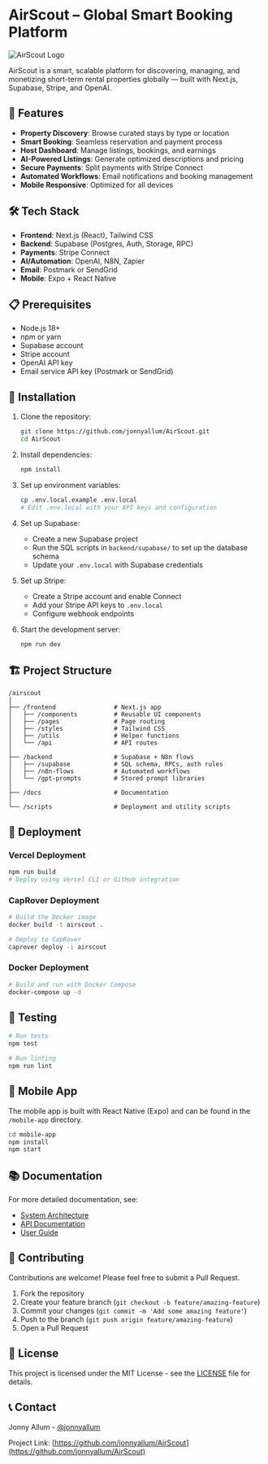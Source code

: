 # AirScout – Global Smart Booking Platform

![AirScout Logo](https://via.placeholder.com/200x60?text=AirScout)

AirScout is a smart, scalable platform for discovering, managing, and monetizing short-term rental properties globally — built with Next.js, Supabase, Stripe, and OpenAI.

## 🚀 Features

- **Property Discovery**: Browse curated stays by type or location
- **Smart Booking**: Seamless reservation and payment process
- **Host Dashboard**: Manage listings, bookings, and earnings
- **AI-Powered Listings**: Generate optimized descriptions and pricing
- **Secure Payments**: Split payments with Stripe Connect
- **Automated Workflows**: Email notifications and booking management
- **Mobile Responsive**: Optimized for all devices

## 🛠️ Tech Stack

- **Frontend**: Next.js (React), Tailwind CSS
- **Backend**: Supabase (Postgres, Auth, Storage, RPC)
- **Payments**: Stripe Connect
- **AI/Automation**: OpenAI, N8N, Zapier
- **Email**: Postmark or SendGrid
- **Mobile**: Expo + React Native

## 📋 Prerequisites

- Node.js 18+
- npm or yarn
- Supabase account
- Stripe account
- OpenAI API key
- Email service API key (Postmark or SendGrid)

## 🔧 Installation

1. Clone the repository:
   ```bash
   git clone https://github.com/jonnyallum/AirScout.git
   cd AirScout
   ```

2. Install dependencies:
   ```bash
   npm install
   ```

3. Set up environment variables:
   ```bash
   cp .env.local.example .env.local
   # Edit .env.local with your API keys and configuration
   ```

4. Set up Supabase:
   - Create a new Supabase project
   - Run the SQL scripts in `backend/supabase/` to set up the database schema
   - Update your `.env.local` with Supabase credentials

5. Set up Stripe:
   - Create a Stripe account and enable Connect
   - Add your Stripe API keys to `.env.local`
   - Configure webhook endpoints

6. Start the development server:
   ```bash
   npm run dev
   ```

## 🏗️ Project Structure

```
/airscout
│
├── /frontend                # Next.js app
│   ├── /components          # Reusable UI components
│   ├── /pages               # Page routing
│   ├── /styles              # Tailwind CSS
│   ├── /utils               # Helper functions
│   └── /api                 # API routes
│
├── /backend                 # Supabase + N8n flows
│   ├── /supabase            # SQL schema, RPCs, auth rules
│   ├── /n8n-flows           # Automated workflows
│   └── /gpt-prompts         # Stored prompt libraries
│
├── /docs                    # Documentation
│
└── /scripts                 # Deployment and utility scripts
```

## 🚢 Deployment

### Vercel Deployment

```bash
npm run build
# Deploy using Vercel CLI or GitHub integration
```

### CapRover Deployment

```bash
# Build the Docker image
docker build -t airscout .

# Deploy to CapRover
caprover deploy -i airscout
```

### Docker Deployment

```bash
# Build and run with Docker Compose
docker-compose up -d
```

## 🧪 Testing

```bash
# Run tests
npm test

# Run linting
npm run lint
```

## 📱 Mobile App

The mobile app is built with React Native (Expo) and can be found in the `/mobile-app` directory.

```bash
cd mobile-app
npm install
npm start
```

## 📚 Documentation

For more detailed documentation, see:

- [System Architecture](docs/system-architecture.md)
- [API Documentation](docs/api-docs.md)
- [User Guide](docs/user-guide.md)

## 🤝 Contributing

Contributions are welcome! Please feel free to submit a Pull Request.

1. Fork the repository
2. Create your feature branch (`git checkout -b feature/amazing-feature`)
3. Commit your changes (`git commit -m 'Add some amazing feature'`)
4. Push to the branch (`git push origin feature/amazing-feature`)
5. Open a Pull Request

## 📄 License

This project is licensed under the MIT License - see the [LICENSE](LICENSE) file for details.

## 📞 Contact

Jonny Allum - [@jonnyallum](https://twitter.com/jonnyallum)

Project Link: [https://github.com/jonnyallum/AirScout](https://github.com/jonnyallum/AirScout)
